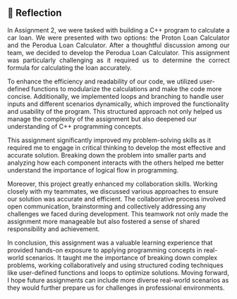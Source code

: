 ## 💭 Reflection
<p align= "justify">
In Assignment 2, we were tasked with building a C++ program to calculate a car loan. We were presented with two options: the Proton Loan Calculator and the Perodua Loan Calculator. After a thoughtful discussion among our team, we decided to develop the Perodua Loan Calculator. This assignment was particularly challenging as it required us to determine the correct formula for calculating the loan accurately.

To enhance the efficiency and readability of our code, we utilized user-defined functions to modularize the calculations and make the code more concise. Additionally, we implemented loops and branching to handle user inputs and different scenarios dynamically, which improved the functionality and usability of the program. This structured approach not only helped us manage the complexity of the assignment but also deepened our understanding of C++ programming concepts.

This assignment significantly improved my problem-solving skills as it required me to engage in critical thinking to develop the most effective and accurate solution. Breaking down the problem into smaller parts and analyzing how each component interacts with the others helped me better understand the importance of logical flow in programming.

Moreover, this project greatly enhanced my collaboration skills. Working closely with my teammates, we discussed various approaches to ensure our solution was accurate and efficient. The collaborative process involved open communication, brainstorming and collectively addressing any challenges we faced during development. This teamwork not only made the assignment more manageable but also fostered a sense of shared responsibility and achievement.

In conclusion, this assignment was a valuable learning experience that provided hands-on exposure to applying programming concepts in real-world scenarios. It taught me the importance of breaking down complex problems, working collaboratively and using structured coding techniques like user-defined functions and loops to optimize solutions. Moving forward, I hope future assignments can include more diverse real-world scenarios as they would further prepare us for challenges in professional environments.























































